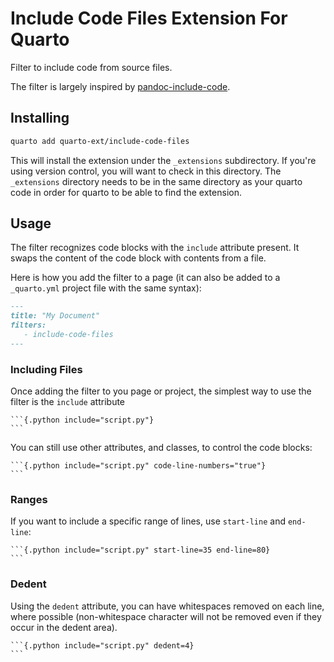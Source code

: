 # Include Code Files Extension For Quarto

Filter to include code from source files.

The filter is largely inspired by
[pandoc-include-code](https://github.com/owickstrom/pandoc-include-code).

## Installing

```bash
quarto add quarto-ext/include-code-files
```

This will install the extension under the `_extensions` subdirectory.  If you're using version control, you will want to check in this directory.  The `_extensions` directory needs to be in the same directory as your quarto code in order for quarto to be able to find the extension.

## Usage

The filter recognizes code blocks with the `include` attribute present. It swaps the content of the code block with contents from a file.

Here is how you add the filter to a page (it can also be added to a `_quarto.yml` project file with the same syntax):

````markdown
---
title: "My Document"
filters:
   - include-code-files
---

````

### Including Files

Once adding the filter to you page or project, the simplest way to use the filter is the `include` attribute

    ```{.python include="script.py"}
    ```

You can still use other attributes, and classes, to control the code blocks:

    ```{.python include="script.py" code-line-numbers="true"}
    ```

### Ranges

If you want to include a specific range of lines, use `start-line` and `end-line`:

    ```{.python include="script.py" start-line=35 end-line=80}
    ```

### Dedent

Using the `dedent` attribute, you can have whitespaces removed on each line, where possible (non-whitespace character will not be removed even if they occur
in the dedent area).

    ```{.python include="script.py" dedent=4}
    ```

